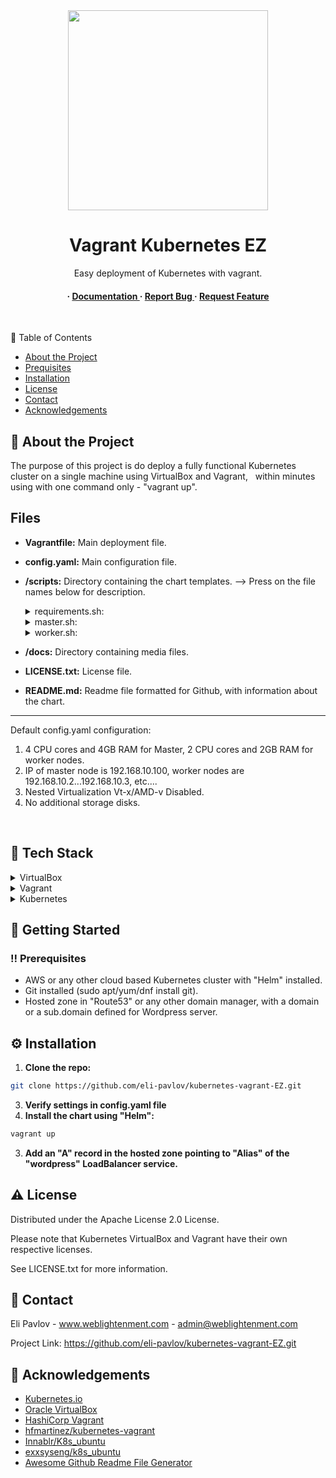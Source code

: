 <div align='center'>
<img src= "https://miro.medium.com/v2/resize:fit:720/format:webp/1*f1hLnqSswkvl8TVKMMjyFw.png" width=320 />
<h1>Vagrant Kubernetes EZ</h1>
 
<p>Easy deployment of Kubernetes with vagrant.</p>

<h4> <span> · </span> <a href="https://github.com/eli-pavlov/kubernetes-vagrant-EZ/blob/master/README.md"> Documentation </a> <span> · </span> <a href="https://github.com/eli-pavlov/helm-wordpress-mariadb/issues"> Report Bug </a> <span> · </span> <a href="https://github.com/eli-pavlov/kubernetes-vagrant-EZ/issues"> Request Feature </a> </h4>

$~~$

</div>

 :notebook_with_decorative_cover: Table of Contents

- [About the Project](#star2-about-the-project)
- [Prequisites](#space_invader-tech-stack)
- [Installation](#gear-installation)
- [License](#warning-license)
- [Contact](#handshake-contact)
- [Acknowledgements](#gem-acknowledgements)


## :star2: About the Project
The purpose of this project is do deploy a fully functional Kubernetes cluster on a single machine using VirtualBox and Vagrant, $~$ 
within minutes using with one command only - "vagrant up".

## Files

- **Vagrantfile:** Main deployment file.
- **config.yaml:** Main configuration file.
- **/scripts:** Directory containing the chart templates. --> Press on the file names below for description.


  
  <details> <summary>requirements.sh:</summary> <ul>
  - Script to install required packages on all VM's.
  </ul> </details>
    <details> <summary>master.sh:</summary> <ul>
  -  Script to Install Master node specific packages and initialize the Kubernetes cluster.
  </ul> </details>
    <details> <summary>worker.sh:</summary> <ul>
  - Script to join worker nodes to the cluster.
  </ul> </details>
- **/docs:** Directory containing media files.
- **LICENSE.txt:** License file.
- **README.md:** Readme file formatted for Github, with information about the chart.

---

Default config.yaml configuration:
1. 4 CPU cores and 4GB RAM for Master, 2 CPU cores and 2GB RAM for worker nodes.
2. IP of master node is 192.168.10.100, worker nodes are 192.168.10.2...192.168.10.3, etc....
3. Nested Virtualization Vt-x/AMD-v Disabled.
4. No additional storage disks.

$~$
$~$

## :space_invader: Tech Stack
<details> <summary>VirtualBox</summary> <ul>
<li><a href="https://www.virtualbox.org">VirtualBox</a></li>
</ul> </details>
<details> <summary>Vagrant</summary> <ul>
<li><a href="https://www.vagrantup.com">Vagrant</a></li>
</ul> </details>
<details> <summary>Kubernetes</summary> <ul>
<li><a href="https://kubernetes.io">Kubernetes</a></li>
</ul> </details>

## :toolbox: Getting Started

### :bangbang: Prerequisites

- AWS or any other cloud based Kubernetes cluster with "Helm" installed.
- Git installed (sudo apt/yum/dnf install git).
- Hosted zone in "Route53" or any other domain manager, with a domain or a sub.domain defined for Wordpress server.


## :gear: Installation

1. **Clone the repo:**
```bash
git clone https://github.com/eli-pavlov/kubernetes-vagrant-EZ.git
```
3. **Verify settings in config.yaml file**
2. **Install the chart using "Helm":**
```bash
vagrant up
```

3. **Add an "A" record in the hosted zone pointing to "Alias" of the "wordpress" LoadBalancer service.**
$~~$

## :warning: License

Distributed under the Apache License 2.0 License.

Please note that Kubernetes VirtualBox and Vagrant have their own respective licenses. 

See LICENSE.txt for more information.
$~$

## :handshake: Contact

Eli Pavlov - www.weblightenment.com - admin@weblightenment.com

Project Link: https://github.com/eli-pavlov/kubernetes-vagrant-EZ.git
$~$

## :gem: Acknowledgements

- [Kubernetes.io](https://kubernetes.io/docs)
- [Oracle VirtualBox](https://www.virtualbox.org)
- [HashiCorp Vagrant](https://www.vagrantup.com)
- [hfmartinez/kubernetes-vagrant](https://github.com/hfmartinez/kubernetes-vagrant)
- [Innablr/K8s_ubuntu](https://github.com/Innablr/k8s_ubuntu)
- [exxsyseng/k8s_ubuntu](https://bitbucket.org/exxsyseng/k8s_ubuntu/src/master/)
- [Awesome Github Readme File Generator](https://www.genreadme.cloud/)
